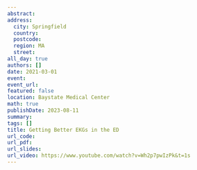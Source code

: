 ```yaml
---
abstract: 
address:
  city: Springfield
  country:
  postcode: 
  region: MA
  street: 
all_day: true
authors: []
date: 2021-03-01
event: 
event_url: 
featured: false
location: Baystate Medical Center
math: true
publishDate: 2023-08-11
summary: 
tags: []
title: Getting Better EKGs in the ED
url_code: 
url_pdf: 
url_slides: 
url_video: https://www.youtube.com/watch?v=Wh2p7pwIzPk&t=1s
---
```

